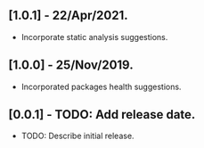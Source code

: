 ## [1.0.1] - 22/Apr/2021.

* Incorporate static analysis suggestions.

## [1.0.0] - 25/Nov/2019.

* Incorporated packages health suggestions.

## [0.0.1] - TODO: Add release date.

* TODO: Describe initial release.
